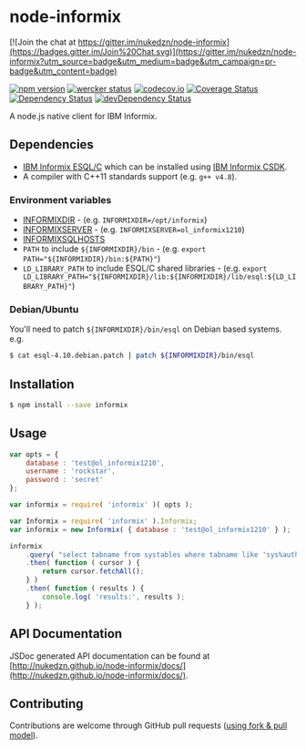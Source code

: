 node-informix
=============

[![Join the chat at https://gitter.im/nukedzn/node-informix](https://badges.gitter.im/Join%20Chat.svg)](https://gitter.im/nukedzn/node-informix?utm_source=badge&utm_medium=badge&utm_campaign=pr-badge&utm_content=badge)

[![npm version](https://img.shields.io/npm/v/informix.svg)](https://www.npmjs.com/package/informix)
[![wercker status](https://app.wercker.com/status/6f7f1a8246881c3d98acec4875280c54/s/master "wercker status")](https://app.wercker.com/project/bykey/6f7f1a8246881c3d98acec4875280c54)
[![codecov.io](https://codecov.io/github/nukedzn/node-informix/coverage.svg?branch=master)](https://codecov.io/github/nukedzn/node-informix?branch=master)
[![Coverage Status](https://coveralls.io/repos/nukedzn/node-informix/badge.svg?branch=master&service=github)](https://coveralls.io/github/nukedzn/node-informix?branch=master)
[![Dependency Status](https://david-dm.org/nukedzn/node-informix.svg)](https://david-dm.org/nukedzn/node-informix)
[![devDependency Status](https://david-dm.org/nukedzn/node-informix/dev-status.svg)](https://david-dm.org/nukedzn/node-informix#info=devDependencies)

A node.js native client for IBM Informix.


## Dependencies

* [IBM Informix ESQL/C](http://www-03.ibm.com/software/products/en/esqlc) which
can be installed using [IBM Informix CSDK](http://www-03.ibm.com/software/products/en/csdk).
* A compiler with C++11 standards support (e.g. `g++ v4.8`).


### Environment variables

* [INFORMIXDIR](https://www-01.ibm.com/support/knowledgecenter/SSGU8G_12.1.0/com.ibm.sqlr.doc/ids_sqr_264.htm) -
(e.g. `INFORMIXDIR=/opt/informix`)
* [INFORMIXSERVER](https://www-01.ibm.com/support/knowledgecenter/SSGU8G_12.1.0/com.ibm.sqlr.doc/ids_sqr_266.htm) -
(e.g. `INFORMIXSERVER=ol_informix1210`)
* [INFORMIXSQLHOSTS](https://www-01.ibm.com/support/knowledgecenter/SSGU8G_12.1.0/com.ibm.sqlr.doc/ids_sqr_268.htm)
* `PATH` to include `${INFORMIXDIR}/bin` - (e.g. `export PATH="${INFORMIXDIR}/bin:${PATH}"`)
* `LD_LIBRARY_PATH` to include ESQL/C shared libraries -
(e.g. `export LD_LIBRARY_PATH="${INFORMIXDIR}/lib:${INFORMIXDIR}/lib/esql:${LD_LIBRARY_PATH}"`)


### Debian/Ubuntu

You'll need to patch `${INFORMIXDIR}/bin/esql` on Debian based systems.
e.g.
``` bash
$ cat esql-4.10.debian.patch | patch ${INFORMIXDIR}/bin/esql
```



## Installation

``` bash
$ npm install --save informix
```



## Usage

```js
var opts = {
	database : 'test@ol_informix1210',
	username : 'rockstar',
	password : 'secret'
};

var informix = require( 'informix' )( opts );
```

```js
var Informix = require( 'informix' ).Informix;
var informix = new Informix( { database : 'test@ol_informix1210' } );
```

```js
informix
	.query( "select tabname from systables where tabname like 'sys%auth';" )
	.then( function ( cursor ) {
		return cursor.fetchAll();
	} )
	.then( function ( results ) {
		console.log( 'results:', results );
	} );
```



## API Documentation

JSDoc generated API documentation can be found at [http://nukedzn.github.io/node-informix/docs/](http://nukedzn.github.io/node-informix/docs/).



## Contributing

Contributions are welcome through GitHub pull requests ([using fork & pull model](https://help.github.com/articles/using-pull-requests/#fork--pull)).

